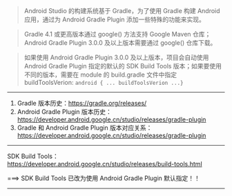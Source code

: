 > Android Studio 的构建系统基于 Gradle，为了使用 Gradle 构建 Android 应用，通过为 Android Gradle Plugin 添加一些特殊的功能来实现。

> Gradle 4.1 或更高版本通过 google() 方法支持 Google Maven 仓库；Android Gradle Plugin 3.0.0 及以上版本需要通过 google() 仓库下载。

> 如果使用 Android Gradle Plugin 3.0.0 及以上版本，项目会自动使用 Android Gradle Plugin 指定的默认的 SDK Build Tools 版本；如果要使用不同的版本，需要在 module 的 build.gradle 文件中指定 buildToolsVerion:  `android { ... buildToolsVerion ...}`

---

1. Gradle 版本历史：https://gradle.org/releases/
2. Android Gradle Plugin 版本历史：https://developer.android.google.cn/studio/releases/gradle-plugin
3. Gradle 和 Android Gradle Plugin 版本对应关系：https://developer.android.google.cn/studio/releases/gradle-plugin

---

SDK Build Tools：https://developer.android.google.cn/studio/releases/build-tools.html

===> SDK Build Tools 已改为使用 Android Gradle Plugin 默认指定！！

---


